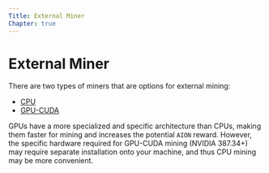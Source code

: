 ```yaml
---
Title: External Miner
Chapter: true
---
```


# External Miner

There are two types of miners that are options for external mining:

- [CPU](doc:cpu-miner)
- [GPU-CUDA](doc:gpu-cuda-miner)

GPUs have a more specialized and specific architecture than CPUs, making them faster for mining and increases the potential `AION` reward. However, the specific hardware required for GPU-CUDA mining (NVIDIA 387.34+) may require separate installation onto your machine, and thus CPU mining may be more convenient.